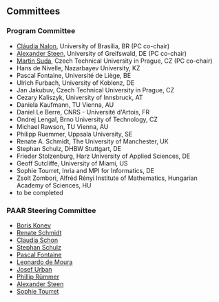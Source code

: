 ## Committees

### Program Committee

* <a href="https://nalon.org/">Cláudia Nalon</a>, University of Brasília, BR (PC co-chair)
* <a href="https://www.alexandersteen.de/">Alexander Steen</a>, University of Greifswald, DE (PC co-chair)
* <a href="https://ricaip.eu/martin-suda/">Martin Suda</a>, Czech Technical University in Prague, CZ (PC co-chair)
* Hans de Nivelle, Nazarbayev University, KZ
* Pascal Fontaine, Université de Liège, BE
* Ulrich Furbach, University of Koblenz, DE
* Jan Jakubuv, Czech Technical University in Prague, CZ
* Cezary Kaliszyk, University of Innsbruck, AT
* Daniela Kaufmann, TU Vienna, AU
* Daniel Le Berre, CNRS - Université d'Artois, FR
* Ondrej Lengal, Brno University of Technology, CZ
* Michael Rawson, TU Vienna, AU
* Philipp Ruemmer, Uppsala University, SE
* Renate A. Schmidt, The University of Manchester, UK
* Stephan Schulz, DHBW Stuttgart, DE
* Frieder Stolzenburg, Harz University of Applied Sciences, DE
* Geoff Sutcliffe, University of Miami, US
* Sophie Tourret, Inria and MPI for Informatics, DE
* Zsolt Zombori, Alfréd Rényi Institute of Mathematics, Hungarian Academy of Sciences, HU
* to be completed

### PAAR Steering Committee

* <a href="https://cgi.csc.liv.ac.uk/~konev/">Boris Konev</a>
* <a href="http://www.cs.man.ac.uk/~schmidt/">Renate Schmidt</a>
* <a href="https://www.hochschule-trier.de/informatik/personen/prof-dr-claudia-schon">Claudia Schon</a>
* <a href="https://wwwlehre.dhbw-stuttgart.de/~sschulz/DHBW_Stephan_Schulz/Stephan_Schulz.html">Stephan Schulz</a>
* <a href="https://people.montefiore.uliege.be/pfontain/">Pascal Fontaine</a>
* <a href="http://leodemoura.github.io/">Leonardo de Moura</a>
* <a href="https://people.ciirc.cvut.cz/~urbanjo3/">Josef Urban</a>
* <a href="http://www.philipp.ruemmer.org/">Phillip Rümmer</a>
* <a href="https://www.alexandersteen.de/">Alexander Steen</a>
* <a href="https://www.mpi-inf.mpg.de/departments/automation-of-logic/people/sophie-tourret/">Sophie Tourret</a>

